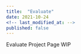 ```yaml
---
title:  "Evaluate"
date: 2021-10-24
<!-- last_modified_at: -->
published: false
---
```

Evaluate Project Page WIP
